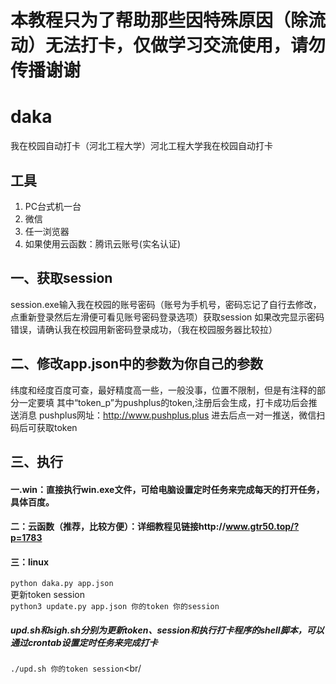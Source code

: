 # 本教程只为了帮助那些因特殊原因（除流动）无法打卡，仅做学习交流使用，请勿传播谢谢
#
#
# daka
我在校园自动打卡（河北工程大学）河北工程大学我在校园自动打卡

## 工具
1. PC台式机一台
2. 微信
3. 任一浏览器
4. 如果使用云函数：腾讯云账号(实名认证)
## 一、获取session
session.exe输入我在校园的账号密码（账号为手机号，密码忘记了自行去修改，点重新登录然后左滑便可看见账号密码登录选项）获取session
如果改完显示密码错误，请确认我在校园用新密码登录成功，（我在校园服务器比较拉）
## 二、修改app.json中的参数为你自己的参数
纬度和经度百度可查，最好精度高一些，一般没事，位置不限制，但是有注释的部分一定要填
其中“token_p”为pushplus的token,注册后会生成，打卡成功后会推送消息
pushplus网址：http://www.pushplus.plus 进去后点一对一推送，微信扫码后可获取token
## 三、执行
#### 一.win：直接执行win.exe文件，可给电脑设置定时任务来完成每天的打开任务，具体百度。

#### 二：云函数（推荐，比较方便）：详细教程见链接http://www.gtr50.top/?p=1783
#### 三：linux
`python daka.py app.json`<br/>
更新token session<br/>
`python3 update.py app.json 你的token 你的session`<br/>

##### upd.sh和sigh.sh分别为更新token、session和执行打卡程序的shell脚本，可以通过crontab设置定时任务来完成打卡<br/>
`./upd.sh 你的token session`<br/


